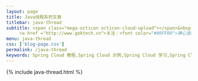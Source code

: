 ```yaml
---
layout: page
title: Java线程系列文章
titlebar: java-thread
subtitle: <span class="mega-octicon octicon-cloud-upload"></span>&nbsp;&nbsp;
     <a href ="http://www.goktech.cn">关注：<font color="#00FF00">禅心诡道</font>，提供一站式学习资源。</a>
menu: java-thread
css: ['blog-page.css']
permalink: /java-thread
keywords: Spring Cloud 教程,Spring Cloud 示例,Spring Cloud 学习,Spring Cloud 资源,Spring Cloud
---
```

{% include java-thread.html %}
